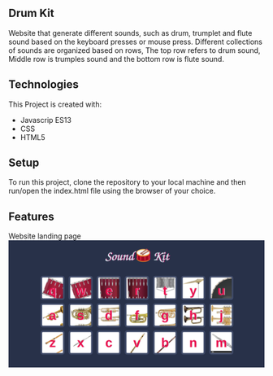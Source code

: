 ## Drum Kit
Website that generate different sounds, such as drum, trumplet and flute sound based on the keyboard presses or mouse press. Different collections of sounds
are organized based on rows, The top row refers to drum sound, Middle row is trumples sound and the bottom row is flute sound.

## Technologies
This Project is created with:
* Javascrip ES13
* CSS
* HTML5

## Setup
To run this project, clone the repository to your local machine and then run/open the index.html file using the browser of your choice.

## Features
Website landing page
![site landing page](./assets/images/drumKit.png)
